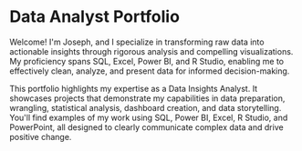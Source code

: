 # Data Analyst Portfolio

Welcome! I'm Joseph, and I specialize in transforming raw data into actionable insights through rigorous analysis and compelling visualizations. My proficiency spans SQL, Excel, Power BI, and R Studio, enabling me to effectively clean, analyze, and present data for informed decision-making. 

This portfolio highlights my expertise as a Data Insights Analyst. It showcases projects that demonstrate my capabilities in data preparation, wrangling, statistical analysis, dashboard creation, and data storytelling. You'll find examples of my work using SQL, Power BI, Excel, R Studio, and PowerPoint, all designed to clearly communicate complex data and drive positive change.
